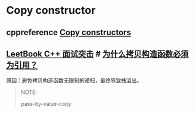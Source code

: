 # Copy constructor



## cppreference [Copy constructors](https://en.cppreference.com/w/cpp/language/copy_constructor)



## [LeetBook C++ 面试突击](https://leetcode-cn.com/leetbook/detail/cpp-interview-highlights/) # [为什么拷贝构造函数必须为引用？](https://leetcode-cn.com/leetbook/read/cpp-interview-highlights/efiakm/)

原因：避免拷贝构造函数无限制的递归，最终导致栈溢出。

> NOTE: 
>
> pass-by-value-copy

